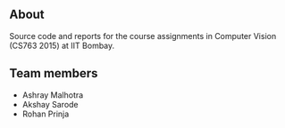 About
-----
Source code and reports for the course assignments in Computer Vision (CS763 2015) at IIT Bombay.

Team members
------------
* Ashray Malhotra
* Akshay Sarode
* Rohan Prinja
